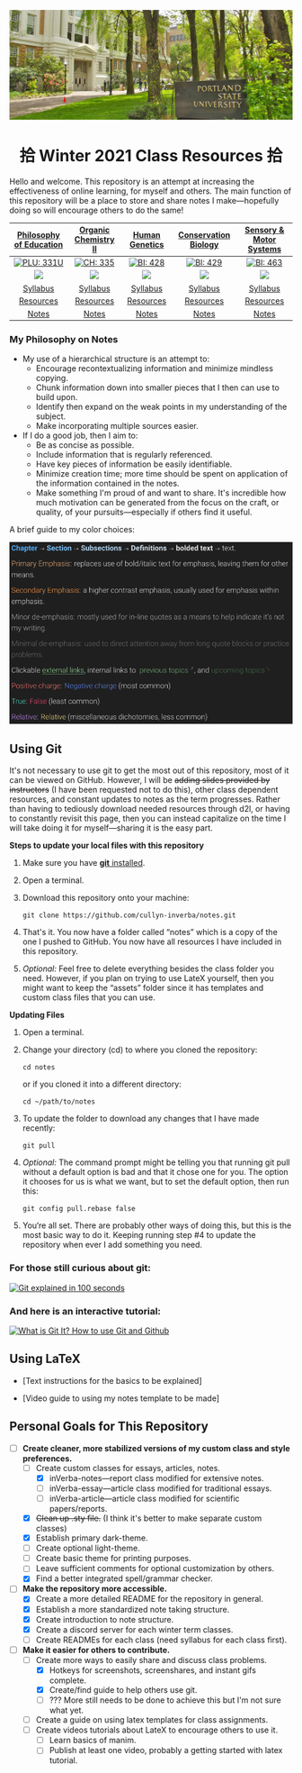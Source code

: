 ![Portland State University](assets/images/psu.jpg)

<center> <h1>拾 Winter 2021 Class Resources 拾 </h1></center>
 
Hello and welcome. This repository is an attempt at increasing the effectiveness of online learning, for myself and others. The main function of this repository will be a place to store and share notes I make&mdash;hopefully doing so will encourage others to do the same!

<center>

|                                 [Philosophy of Education](/phl-331 "Go to class page")                                 |                                   [Organic Chemistry II](/ch-335 "Go to class page")                                   |                                      [Human Genetics](/bi-428 "Go to class page")                                      |                                   [Conservation Biology](/bi-429 "Go to class page")                                   |                                 [Sensory & Motor Systems](/bi-463 "Go to class page")                                  |
| :--------------------------------------------------------------------------------------------------------------------: | :--------------------------------------------------------------------------------------------------------------------: | :--------------------------------------------------------------------------------------------------------------------: | :--------------------------------------------------------------------------------------------------------------------: | :--------------------------------------------------------------------------------------------------------------------: |
|      [![PLU: 331U](assets/images/phl-331U.ico)](https://discord.gg/FwJzW8WGAS "Join PHL: 331U Discord Server 🥳")      |         [![CH: 335](assets/images/ch-335.ico)](https://discord.gg/MDR7ze9p2m "Join CH: 335 Discord Server 🥳")         |         [![BI: 428](assets/images/bi-428.ico)](https://discord.gg/JHGNjnSdbB "Join BI: 428 Discord Server 🥳")         |         [![BI: 429](assets/images/bi-429.ico)](https://discord.gg/r7jkUHNC6b "Join BI: 429 Discord Server 🥳")         |         [![BI: 463](assets/images/bi-463.ico)](https://discord.gg/PSTgxwwJ2N "Join BI: 463 Discord Server 🥳")         |
| <a href="https://discord.gg/FwJzW8WGAS"><img src="https://img.shields.io/discord/790800309924528170?logo=discord"></a> | <a href="https://discord.gg/MDR7ze9p2m"><img src="https://img.shields.io/discord/760937229798604850?logo=discord"></a> | <a href="https://discord.gg/JHGNjnSdbB"><img src="https://img.shields.io/discord/790762936234147860?logo=discord"></a> | <a href="https://discord.gg/r7jkUHNC6b"><img src="https://img.shields.io/discord/790737836571492462?logo=discord"></a> | <a href="https://discord.gg/PSTgxwwJ2N"><img src="https://img.shields.io/discord/790760762418659349?logo=discord"></a> |
|                                  [Syllabus](phl-331/philosophy-of-education-W21.pdf)                                   |                                    [Syllabus](ch-335/organic-chemistry-II-W21.pdf)                                     |                                       [Syllabus](bi-428/Human-Genetics-W21.pdf)                                        |                                    [Syllabus](bi-429/conservation-biology-W21.pdf)                                     |                                      [Syllabus](bi-463/motor-and-sensory-W21.pdf)                                      |
|                           [Resources](/phl-331#Course-materials "Jump to course materials")                            |                            [Resources](/ch-335#Course-materials "Jump to course materials")                            |                            [Resources](/bi-428#Course-materials "Jump to course materials")                            |                            [Resources](/bi-429#Course-materials "Jump to course materials")                            |                            [Resources](/bi-463#Course-materials "Jump to course materials")                            |
|                                   [Notes](/phl-331/phl-331.pdf "Jump to notes pdf")                                    |                                    [Notes](/ch-335/ch-335.pdf "Jump to notes pdf")                                     |                                    [Notes](/bi-428/bi-428.pdf "Jump to notes pdf")                                     |                                    [Notes](/bi-429/bi-429.pdf "Jump to notes pdf")                                     |                                    [Notes](/bi-463/bi-463.pdf "Jump to notes pdf")                                     |

</center>

### My Philosophy on Notes

- My use of a hierarchical structure is an attempt to:
  - Encourage recontextualizing information and minimize mindless copying.
  - Chunk information down into smaller pieces that I then can use to build upon.
  - Identify then expand on the weak points in my understanding of the subject.
  - Make incorporating multiple sources easier.
- If I do a good job, then I aim to:
  - Be as concise as possible.
  - Include information that is regularly referenced.
  - Have key pieces of information be easily identifiable.
  - Minimize creation time; more time should be spent on application of the information contained in the notes.
  - Make something I'm proud of and want to share. It's incredible how much motivation can be generated from the focus on the craft, or quality, of your pursuits&mdash;especially if others find it useful.

A brief guide to my color choices:

![colors](assets/images/color-guide.png)

## Using Git

It's not necessary to use git to get the most out of this repository, most of it can be viewed on GitHub. However, I will be ~~adding slides provided by instructors~~ (I have been requested not to do this), other class dependent resources, and constant updates to notes as the term progresses. Rather than having to tediously download needed resources through d2l, or having to constantly revisit this page, then you can instead capitalize on the time I will take doing it for myself&mdash;sharing it is the easy part.

**Steps to update your local files with this repository**

1. Make sure you have [**git** installed](https://git-scm.com/book/en/v2/Getting-Started-Installing-Git).
2. Open a terminal.
3. Download this repository onto your machine:

   ```
   git clone https://github.com/cullyn-inverba/notes.git
   ```

4. That's it. You now have a folder called &ldquo;notes&rdquo; which is a copy of the one I pushed to GitHub. You now have all resources I have included in this repository.

5. _Optional:_ Feel free to delete everything besides the class folder you need. However, if you plan on trying to use LateX yourself, then you might want to keep the &ldquo;assets&rdquo; folder since it has templates and custom class files that you can use.

**Updating Files**

1. Open a terminal.
2. Change your directory (cd) to where you cloned the repository:

   ```
   cd notes
   ```

   or if you cloned it into a different directory:

   ```
   cd ~/path/to/notes
   ```

3. To update the folder to download any changes that I have made recently:
   ```
   git pull
   ```
4. _Optional:_ The command prompt might be telling you that running git pull without a default option is bad and that it chose one for you. The option it chooses for us is what we want, but to set the default option, then run this:
   ```
   git config pull.rebase false
   ```
5. You‘re all set. There are probably other ways of doing this, but this is the most basic way to do it. Keeping running step #4 to update the repository when ever I add something you need.

### For those still curious about git:

[![Git explained in 100 seconds](http://img.youtube.com/vi/hwP7WQkmECE/0.jpg)](http://www.youtube.com/watch?v=hwP7WQkmECE "Git Explained in 100 Seconds")

### And here is an interactive tutorial:

[![What is Git It? How to use Git and Github](http://img.youtube.com/vi/HkdAHXoRtos/0.jpg)](http://www.youtube.com/watch?v=HkdAHXoRtos "What is Git It? How to use Git and Github")

## Using LaTeX

- [Text instructions for the basics to be explained]

- [Video guide to using my notes template to be made]

## Personal Goals for This Repository

- [ ] **Create cleaner, more stabilized versions of my custom class and style preferences.**
  - [ ] Create custom classes for essays, articles, notes.
    - [x] inVerba-notes&mdash;report class modified for extensive notes.
    - [ ] inVerba-essay&mdash;article class modified for traditional essays.
    - [ ] inVerba-article&mdash;article class modified for scientific papers/reports.
  - [x] ~~Clean up .sty file.~~ (I think it's better to make separate custom classes)
  - [x] Establish primary dark-theme.
  - [ ] Create optional light-theme.
  - [ ] Create basic theme for printing purposes.
  - [ ] Leave sufficient comments for optional customization by others.
  - [x] Find a better integrated spell/grammar checker.
- [ ] **Make the repository more accessible.**
  - [x] Create a more detailed README for the repository in general.
  - [x] Establish a more standardized note taking structure.
  - [x] Create introduction to note structure.
  - [x] Create a discord server for each winter term classes.
  - [ ] Create READMEs for each class (need syllabus for each class first).
- [ ] **Make it easier for others to contribute.**
  - [ ] Create more ways to easily share and discuss class problems.
    - [x] Hotkeys for screenshots, screenshares, and instant gifs complete.
    - [x] Create/find guide to help others use git.
    - [ ] ??? More still needs to be done to achieve this but I'm not sure what yet.
  - [ ] Create a guide on using latex templates for class assignments.
  - [ ] Create videos tutorials about LateX to encourage others to use it.
    - [ ] Learn basics of manim.
    - [ ] Publish at least one video, probably a getting started with latex tutorial.
